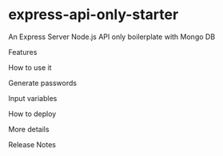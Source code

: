 # express-api-only-starter

An Express Server Node.js API only boilerplate with Mongo DB

Features

How to use it

Generate passwords

Input variables

How to deploy

More details

Release Notes
